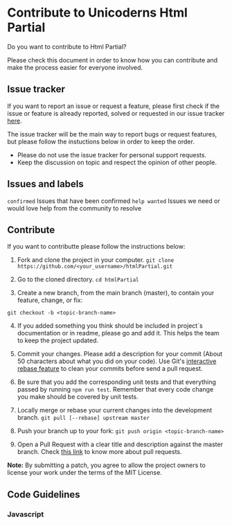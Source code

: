 # Contribute to Unicoderns Html Partial

Do you want to contribute to Html Partial?

Please check this document in order to know how you can contribute and make the process easier for everyone involved.

## Issue tracker

If you want to report an issue or request a feature, please first check if the issue or feature is already reported, solved or requested in our issue tracker [here](https://github.com/unicoderns/htmlPartial/issues).

The issue tracker will be the main way to report bugs or request features, but please follow the instuctions below in order to keep the order.

- Please do not use the issue tracker for personal support requests.
- Keep the discussion on topic and respect the opinion of other people.

## Issues and labels

`confirmed` Issues that have been confirmed
`help wanted` Issues we need or would love help from the community to resolve

## Contribute

If you want to contributte please follow the instructions below:

1. Fork and clone the project in your computer.
   `git clone https://github.com/<your_username>/htmlPartial.git`

2. Go to the cloned directory.
   `cd htmlPartial`

3. Create a new branch, from the main branch (master), to contain your feature, change, or fix:

`git checkout -b <topic-branch-name>`

4. If you added something you think should be included in project´s documentation or in readme, please go and add it. This helps the team to keep the project updated.

5. Commit your changes. Please add a description for your commit (About 50 characters about what you did on your code). Use Git's [interactive rebase feature](https://help.github.com/en/github/using-git/about-git-rebase) to clean your commits before send a pull request.

6. Be sure that you add the corresponding unit tests and that everything passed by running `npm run test`. Remember that every code change you make should be covered by unit tests.

7. Locally merge or rebase your current changes into the development branch.
   `git pull [--rebase] upstream master`

8. Push your branch up to your fork:
   `git push origin <topic-branch-name>`

9. Open a Pull Request with a clear title and description against the master branch. Check [this link](https://help.github.com/en/github/collaborating-with-issues-and-pull-requests/about-pull-requests) to know more about pull requests.

**Note:** By submitting a patch, you agree to allow the project owners to license your work under the terms of the MIT License.

## Code Guidelines

### Javascript
